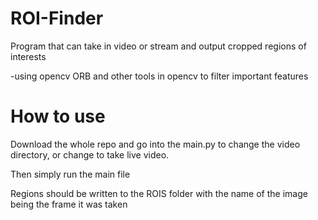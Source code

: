 # ROI-Finder
Program that can take in video or stream and output cropped regions of interests

-using opencv ORB and other tools in opencv to filter important features

# How to use
Download the whole repo and go into the main.py to change the video directory, or change to take live video.

Then simply run the main file

Regions should be written to the ROIS folder with the name of the image being the frame it was taken
